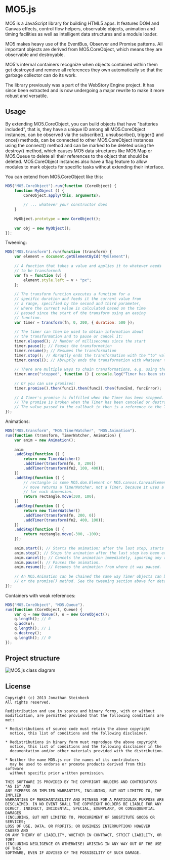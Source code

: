 # MO5.js #

MO5 is a JavaScript library for building HTML5 apps. It features DOM and Canvas
effects, control flow helpers, observable objects, animation and timing facilities
as well as intelligent data structures and a module loader.

MO5 makes heavy use of the EventBus, Observer and Promise patterns. All important
objects are derived from MO5.CoreObject, which means they are observable and destroyable.

MO5's internal containers recognize when objects contained within them get destroyed
and remove all references they own automatically so that the garbage collector can
do its work.

The library previously was a part of the WebStory Engine project. It has since been
extracted and is now undergoing a major rewrite to make it more robust and versatile.


## Usage ##

By extending MO5.CoreObject, you can build objects that have "batteries included", that 
is, they have a unique ID among all MO5.CoreObject instances, can be observed via the
subscribe(), unsubscribe(), trigger() and once() methods, can be connected to other
MO5.CoreObject instances using the connect() method and can be marked to be deleted 
using the destroy() method, which causes MO5 data structures like MO5.Map or 
MO5.Queue to delete all their references to the object that should be deleted. 
MO5.CoreObject instances also have a flag feature to allow modules to mark objects for
specific tasks without extending their interface.

You can extend from MO5.CoreObject like this:

```javascript
MO5("MO5.CoreObject").run(function (CoreObject) {
    function MyObject () {
        CoreObject.apply(this, arguments);
        
        // ... whatever your constructor does
    }
    
    MyObject.prototype = new CoreObject();
    
    var obj = new MyObject();
});
```

Tweening:

```javascript
MO5("MO5.transform").run(function (transform) {
    var element = document.getElementById("MyElement");
    
    // A function that takes a value and applies it to whatever needs
    // to be transformed:
    var fn = function (v) {
        element.style.left = v + "px";
    };
    
    // The transform function executes a function for a
    // specific duration and feeds it the current value from
    // a range, specified by the second and third parameter,
    // where the current value is calculated based on the time
    // passed since the start of the transform using an easing
    // function.
    var timer = transform(fn, 0, 200, { duration: 500 });
    
    // The timer can then be used to obtain information about
    // the transformation and to pause or cancel it:
    timer.elapsed(); // Number of milliseconds since the start
    timer.pause(); // Pauses the transformation
    timer.resume(); // Resumes the transformation
    timer.stop(); // Abruptly ends the transformation with the "to" value.
    timer.cancel(); // Abruptly ends the transformation with whatever the current value is.
    
    // There are multiple ways to chain transformations, e.g. using the Timer's event bus:
    timer.once("stopped", function () { console.log("Timer has been stopped."); });
    
    // Or you can use promises:
    timer.promise().then(func1).then(func2).then(funcEnd, funcError);
    
    // A Timer's promise is fulfilled when the Timer has been stopped.
    // The promise is broken when the Timer has been canceled or destroyed.
    // The value passed to the callback in then is a reference to the Timer itself.
});
```

Animations:

```javascript
MO5("MO5.transform", "MO5.TimerWatcher", "MO5.Animation").
run(function (transform, TimerWatcher, Animation) {
    var anim = new Animation();
    
    anim
    .addStep(function () {
        return new TimerWatcher()
        .addTimer(transform(fn, 0, 200))
        .addTimer(transform(fn2, 100, 400));
    })
    .addStep(function () {
        // rectangle is some MO5.dom.Element or MO5.canvas.CanvasElement;
        // move returns a TimerWatcher, not a Timer, because it uses a transformation
        // for each dimension.
        return rectangle.move(300, 100);
    })
    .addStep(function () {
        return new TimerWatcher()
        .addTimer(transform(fn, 200, 0))
        .addTimer(transform(fn2, 400, 100));
    })
    .addStep(function () {
        return rectangle.move(-300, -100);
    });
    
    anim.start(); // Starts the animation; after the last step, starts at the first step again.
    anim.stop(); // Stops the animation after the last step has been executed.
    anim.cancel(); // Cancels the animation immediately, ignoring any remaining steps in the current queue.
    anim.pause(); // Pauses the animation.
    anim.resume(); // Resumes the animation from where it was paused.
    
    // An MO5.Animation can be chained the same way Timer objects can be chained by either using the bus
    // or the promise() method. See the tweening section above for details.
});
```

Containers with weak references:

```javascript
MO5("MO5.CoreObject", "MO5.Queue").
run(function (CoreObject, Queue) {
    var q = new Queue(), o = new CoreObject();
    q.length(); // 0
    q.add(o);
    q.length(); // 1
    o.destroy();
    q.length(); // 0
});
```


## Project structure ##

![MO5.js class diagram](https://iiyo.org/MO5.js/images/structure.jpg)


## License ##

    Copyright (c) 2013 Jonathan Steinbeck
    All rights reserved.

    Redistribution and use in source and binary forms, with or without
    modification, are permitted provided that the following conditions are met:
    
    * Redistributions of source code must retain the above copyright
      notice, this list of conditions and the following disclaimer.

    * Redistributions in binary form must reproduce the above copyright
      notice, this list of conditions and the following disclaimer in the
      documentation and/or other materials provided with the distribution.

    * Neither the name MO5.js nor the names of its contributors 
      may be used to endorse or promote products derived from this software 
      without specific prior written permission.

    THIS SOFTWARE IS PROVIDED BY THE COPYRIGHT HOLDERS AND CONTRIBUTORS "AS IS" AND
    ANY EXPRESS OR IMPLIED WARRANTIES, INCLUDING, BUT NOT LIMITED TO, THE IMPLIED
    WARRANTIES OF MERCHANTABILITY AND FITNESS FOR A PARTICULAR PURPOSE ARE
    DISCLAIMED. IN NO EVENT SHALL THE COPYRIGHT HOLDERS BE LIABLE FOR ANY
    DIRECT, INDIRECT, INCIDENTAL, SPECIAL, EXEMPLARY, OR CONSEQUENTIAL DAMAGES
    (INCLUDING, BUT NOT LIMITED TO, PROCUREMENT OF SUBSTITUTE GOODS OR SERVICES;
    LOSS OF USE, DATA, OR PROFITS; OR BUSINESS INTERRUPTION) HOWEVER CAUSED AND
    ON ANY THEORY OF LIABILITY, WHETHER IN CONTRACT, STRICT LIABILITY, OR TORT
    (INCLUDING NEGLIGENCE OR OTHERWISE) ARISING IN ANY WAY OUT OF THE USE OF THIS
    SOFTWARE, EVEN IF ADVISED OF THE POSSIBILITY OF SUCH DAMAGE.